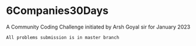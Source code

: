 # 6Companies30Days
A Community Coding Challenge initiated by Arsh Goyal sir for January 2023
```
All problems submission is in master branch
```
